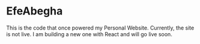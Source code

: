 # EfeAbegha
This is the code that once powered my Personal Website.
Currently, the site is not live. 
I am building a new one with React and will go live soon.
